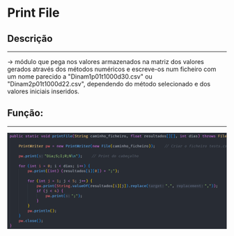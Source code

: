 # Print File

## Descrição ##
-------------------------
-> módulo que pega nos valores armazenados na matriz dos valores gerados através dos métodos
 numéricos e escreve-os num ficheiro com um nome parecido a "Dinam1p01t1000d30.csv" ou "Dinam2p01t1000d22.csv", dependendo do método 
selecionado e dos valores iniciais inseridos.

## Função: ##
-------------------------
![euler](../Imagens/printFile.png)